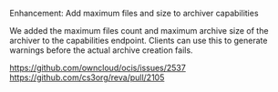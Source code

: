 Enhancement: Add maximum files and size to archiver capabilities

We added the maximum files count and maximum archive size of the archiver to the capabilities endpoint.
Clients can use this to generate warnings before the actual archive creation fails.

https://github.com/owncloud/ocis/issues/2537
https://github.com/cs3org/reva/pull/2105
